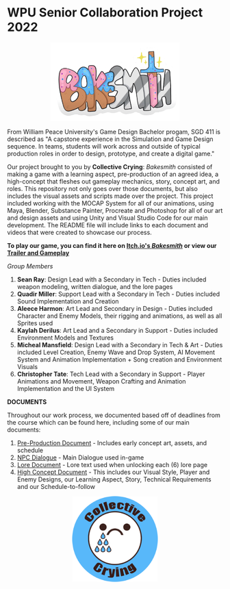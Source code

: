 # WPU Senior Collaboration Project 2022

<div align="center">
  <img src="./Assets/Sprites/UI/Bakesmith.png" alt="Bakesmith" height="60%" width="60%" />
</div>

From William Peace University's Game Design Bachelor progam, SGD 411 is described as "A capstone experience in the 
Simulation and Game Design sequence. In teams, students will work across and outside of typical production roles 
in order to design, prototype, and create a digital game."

Our project brought to you by **Collective Crying**: _Bakesmith_ consisted of making a game with a learning aspect, pre-production of an agreed idea,
a high-concept that fleshes out gameplay mechanics, story, concept art, and roles. This repository not only goes over those documents, but
also includes the visual assets and scripts made over the project. This project included working with the MOCAP System for all of our animations, using Maya,
Blender, Substance Painter, Procreate and Photoshop for all of our art and design assets and using Unity and Visual Studio Code for our main development.
The README file will include links to each document and videos that were created to showcase our process.


**To play our game, you can find it here on [Itch.io's _Bakesmith_](https://aaleaf.itch.io/bakesmith) or view our  [Trailer and Gameplay](https://www.youtube.com/watch?v=qnohqXOBezs&ab_channel=acharmon_edu)**


_Group Members_
1. **Sean Ray**: Design Lead with a Secondary in Tech - Duties included weapon modeling, written dialogue, and the lore pages
2. **Quadir Miller**: Support Lead with a Secondary in Tech - Duties included Sound Implementation and Creation
3. **Aleece Harmon**: Art Lead and Secondary in Design - Duties included Character and Enemy Models, their rigging and animations, as well as all Sprites used
4. **Kaylah Derilus**: Art Lead and a Secondary in Support - Duties included Environment Models and Textures
5. **Micheal Mansfield**: Design Lead with a Secondary in Tech & Art - Duties included Level Creation, Enemy Wave and Drop System, AI Movement System and Animation Implementation + Song creation and Environment Visuals
6. **Christopher Tate**: Tech Lead with a Secondary in Support - Player Animations and Movement, Weapon Crafting and Animation Implementation and the UI System

**DOCUMENTS**

Throughout our work process, we documented based off of deadlines from the course which can be found here, including some of our main documents: 

1. [Pre-Production Document](https://docs.google.com/document/d/1Q1DmUMdx7_eXBjA_akXScQQQUC3REVDfMnVVb1N11bo/edit?usp=sharing) - Includes early concept art, assets, and schedule
2. [NPC Dialogue](https://docs.google.com/document/d/1Qrgvo6nI1F2rYCl9zFmqovEsK_xiduXy/edit?usp=sharing&ouid=112908703237745887955&rtpof=true&sd=true) - Main Dialogue used in-game
3. [Lore Document](https://docs.google.com/document/d/1jGZNh6cKJT6oTTXmDDyjBAE3fozM94chkydbCpb-eSQ/edit?usp=sharing) - Lore text used when unlocking each (6) lore page
4. [High Concept Document](https://docs.google.com/document/d/1oM-nFKDz51bjoCQi4ZjC97UStgDuKPEQC_wBbNPCjL0/edit?usp=sharing) - This includes our Visual Style, Player and Enemy Designs, our Learning Aspect, Story, Technical Requirements and our Schedule-to-follow 


<div align="center">
  <img src="./Assets/Sprites/UI/CompanyLogo.png" alt="companylogo" height="200px" />
</div>

